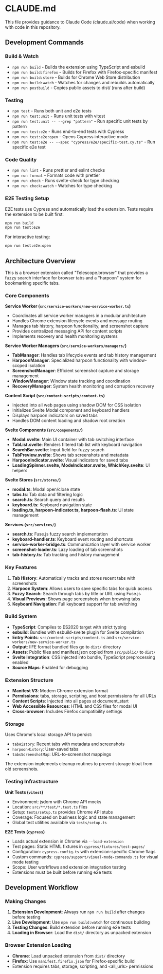 # CLAUDE.md

This file provides guidance to Claude Code (claude.ai/code) when working with code in this repository.

## Development Commands

### Build & Watch

- `npm run build` - Builds the extension using TypeScript and esbuild
- `npm run build:firefox` - Builds for Firefox with Firefox-specific manifest
- `npm run build:store` - Builds for Chrome Web Store distribution
- `npm run build:watch` - Watches for changes and rebuilds automatically
- `npm run postbuild` - Copies public assets to dist/ (runs after build)

### Testing

- `npm test` - Runs both unit and e2e tests
- `npm run test:unit` - Runs unit tests with vitest
- `npm run test:unit -- --grep "pattern"` - Run specific unit tests by pattern
- `npm run test:e2e` - Runs end-to-end tests with Cypress
- `npm run test:e2e:open` - Opens Cypress interactive mode
- `npm run test:e2e -- --spec "cypress/e2e/specific-test.cy.ts"` - Run specific e2e test

### Code Quality

- `npm run lint` - Runs prettier and eslint checks
- `npm run format` - Formats code with prettier
- `npm run check` - Runs svelte-check for type checking
- `npm run check:watch` - Watches for type checking

### E2E Testing Setup

E2E tests use Cypress and automatically load the extension. Tests require the extension to be built first:

```bash
npm run build
npm run test:e2e
```

For interactive testing:
```bash
npm run test:e2e:open
```

## Architecture Overview

This is a browser extension called "Telescope.browser" that provides a fuzzy search interface for browser tabs and a "harpoon" system for bookmarking specific tabs.

### Core Components

**Service Worker (`src/service-workers/new-service-worker.ts`)**

- Coordinates all service worker managers in a modular architecture
- Handles Chrome extension lifecycle events and message routing
- Manages tab history, harpoon functionality, and screenshot capture
- Provides centralized messaging API for content scripts
- Implements recovery and health monitoring systems

**Service Worker Managers (`src/service-workers/managers/`)**

- **TabManager**: Handles tab lifecycle events and tab history management
- **HarpoonManager**: Specialized harpoon functionality with window-scoped isolation
- **ScreenshotManager**: Efficient screenshot capture and storage management
- **WindowManager**: Window state tracking and coordination
- **RecoveryManager**: System health monitoring and corruption recovery

**Content Script (`src/content-scripts/content.ts`)**

- Injected into all web pages using shadow DOM for CSS isolation
- Initializes Svelte Modal component and keyboard handlers
- Displays harpoon indicators on saved tabs
- Handles DOM content loading and shadow root creation

**Svelte Components (`src/components/`)**

- **Modal.svelte**: Main UI container with tab switching interface
- **TabList.svelte**: Renders filtered tab list with keyboard navigation
- **SearchBar.svelte**: Input field for fuzzy search
- **TabPreview.svelte**: Shows tab screenshots and metadata
- **HarpoonIndicator.svelte**: Visual indicators for saved tabs
- **LoadingSpinner.svelte, ModeIndicator.svelte, WhichKey.svelte**: UI helpers

**Svelte Stores (`src/stores/`)**

- **modal.ts**: Modal open/close state
- **tabs.ts**: Tab data and filtering logic
- **search.ts**: Search query and results
- **keyboard.ts**: Keyboard navigation state
- **loading.ts, harpoon-indicator.ts, harpoon-flash.ts**: UI state management

**Services (`src/services/`)**

- **search.ts**: Fuse.js fuzzy search implementation
- **keyboard-handler.ts**: Keyboard event routing and shortcuts
- **service-worker-bridge.ts**: Communication layer with service worker
- **screenshot-loader.ts**: Lazy loading of tab screenshots
- **tab-history.ts**: Tab tracking and history management

### Key Features

1. **Tab History**: Automatically tracks and stores recent tabs with screenshots
2. **Harpoon System**: Allows users to save specific tabs for quick access
3. **Fuzzy Search**: Search through tabs by title or URL using Fuse.js
4. **Visual Previews**: Shows page screenshots when browsing tabs
5. **Keyboard Navigation**: Full keyboard support for tab switching

### Build System

- **TypeScript**: Compiles to ES2020 target with strict typing
- **esbuild**: Bundles with esbuild-svelte plugin for Svelte compilation
- **Entry Points**: `src/content-scripts/content.ts` and `src/service-workers/new-service-worker.ts`
- **Output**: IIFE format bundled files go to `dist/` directory
- **Assets**: Public files and manifest.json copied from `src/public/` to `dist/`
- **Svelte Integration**: CSS injected into bundle, TypeScript preprocessing enabled
- **Source Maps**: Enabled for debugging

### Extension Structure

- **Manifest V3**: Modern Chrome extension format
- **Permissions**: tabs, storage, scripting, and host permissions for all URLs
- **Content Scripts**: Injected into all pages at document_start
- **Web Accessible Resources**: HTML and CSS files for modal UI
- **Cross-browser**: Includes Firefox compatibility settings

### Storage

Uses Chrome's local storage API to persist:

- `tabHistory`: Recent tabs with metadata and screenshots
- `harpoonHistory`: User-saved tabs
- `tabsScreenshotMap`: URL-to-screenshot mappings

The extension implements cleanup routines to prevent storage bloat from old screenshots.

### Testing Infrastructure

**Unit Tests (`vitest`)**
- Environment: jsdom with Chrome API mocks
- Location: `src/**/test/*.test.ts` files
- Setup: `tests/setup.ts` provides Chrome API stubs
- Coverage: Focused on business logic and state management
- Global test utilities available via `tests/setup.ts`

**E2E Tests (`cypress`)**
- Loads actual extension in Chrome via `--load-extension`
- Test pages: Static HTML fixtures in `cypress/fixtures/test-pages/`
- Configuration: `cypress.config.ts` with extension-specific Chrome flags
- Custom commands: `cypress/support/visual-mode-commands.ts` for visual mode testing
- Scope: User workflows and extension integration testing
- Extensions must be built before running e2e tests

## Development Workflow

### Making Changes

1. **Extension Development**: Always run `npm run build` after changes before testing
2. **Live Development**: Use `npm run build:watch` for continuous building
3. **Testing Changes**: Build extension before running e2e tests
4. **Loading in Browser**: Load the `dist/` directory as unpacked extension

### Browser Extension Loading

- **Chrome**: Load unpacked extension from `dist/` directory
- **Firefox**: Use `manifest.firefix.json` for Firefox-specific build
- Extension requires tabs, storage, scripting, and <all_urls> permissions
